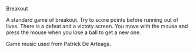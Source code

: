 Breakout

A standard game of breakout. Try to score points before running out of lives. There is a defeat and a victoty screen. You move with the mouse and press the mouse when you lose a ball to get a new one.


Game music used from Patrick De Arteaga.